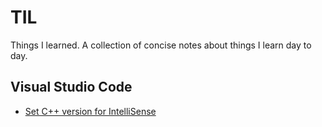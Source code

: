 # TIL

Things I learned. A collection of concise notes about things I learn day to day.

## Visual Studio Code
- [Set C++ version for IntelliSense](src/vscode_set_cpp_version_intellisense.md)
